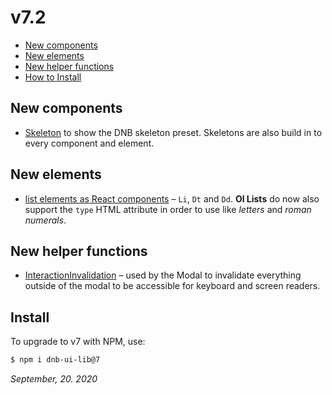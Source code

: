 # v7.2

- [New components](#new-components)
- [New elements](#new-elements)
- [New helper functions](#new-helper-functions)
- [How to Install](#install)

## New components

- [Skeleton](/uilib/components/skeleton) to show the DNB skeleton preset. Skeletons are also build in to every component and element.

## New elements

- [list elements as React components](/uilib/elements/lists) – `Li`, `Dt` and `Dd`. **Ol Lists** do now also support the `type` HTML attribute in order to use like _letters_ and _roman numerals_.

## New helper functions

- [InteractionInvalidation](/uilib/helpers/functions) – used by the Modal to invalidate everything outside of the modal to be accessible for keyboard and screen readers.

<!-- ## New features -->

## Install

To upgrade to v7 with NPM, use:

```bash
$ npm i dnb-ui-lib@7
```

_September, 20. 2020_
